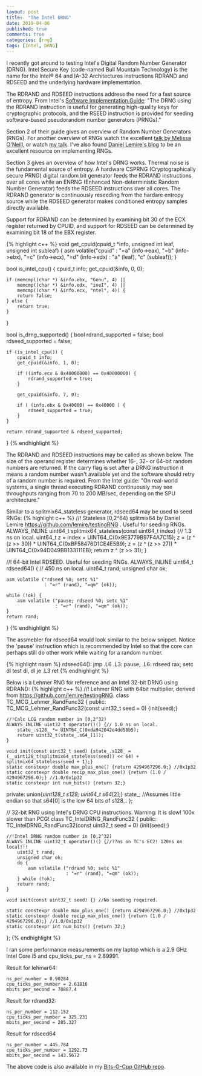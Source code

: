 ```yaml
---
layout: post
title:  "The Intel DRNG"
date: 2019-04-06
published: true
comments: true
categories: [rng]
tags: [Intel, DRNG]
---
```


I recently got around to testing Intel's Digital Random Number Generator (DRNG). Intel Secure Key (code-named Bull Mountain Technology) is the name for the Intel® 64 and IA-32 Architectures instructions RDRAND and RDSEED and the underlying hardware implementation. 

The RDRAND and RDSEED instructions address the need for a fast source of entropy. From Intel's [Software Implementation Guide](https://software.intel.com/en-us/articles/intel-digital-random-number-generator-drng-software-implementation-guide): "The DRNG using the RDRAND instruction is useful for generating high-quality keys for cryptographic protocols, and the RSEED instruction is provided for seeding software-based pseudorandom number generators (PRNGs)."

Section 2 of their guide gives an overview of Random Number Generators (RNGs). For another overview of RNGs watch the excellent [talk by Melissa O'Neill](http://www.pcg-random.org/posts/stanford-colloquium-talk.html), or watch [my talk](https://www.youtube.com/watch?v=jWXZ07YBsPM&feature=youtu.be). I've also found [Daniel Lemire's blog](https://lemire.me/blog/?s=random) to be an excellent resource on implementing RNGs.

Section 3 gives an overview of how Intel's DRNG works. Thermal noise is the fundamental source of entropy. A hardware CSPRNG (Cryptographically secure PRNG) digital random bit generator feeds the RDRAND instructions over all cores while an ENRNG (Enhanced Non-deterministic Random Number Generator) feeds the RDSEED instructions over all cores. The RDRAND generator is continuously reseeding from the hardare entropy source while the RDSEED generator makes conditioned entropy samples directly available. 

Support for RDRAND can be determined by examining bit 30 of the ECX register returned by CPUID, and support for RDSEED can be determined by examining bit 18 of the EBX register.

{% highlight c++ %}
void get_cpuid(cpuid_t *info, unsigned int leaf, unsigned int subleaf) {
    asm volatile("cpuid"
                 : "=a" (info->eax), "=b" (info->ebx), "=c" (info->ecx), "=d" (info->edx)
                 : "a" (leaf), "c" (subleaf));
}

bool is_intel_cpu() {
    cpuid_t info;
    get_cpuid(&info, 0, 0);

    if (memcmp((char *) &info.ebx, "Genu", 4) ||
        memcmp((char *) &info.edx, "ineI", 4) ||
        memcmp((char *) &info.ecx, "ntel", 4)) {
        return false;
    } else {
        return true;
    }
}

bool is_drng_supported() {
    bool rdrand_supported = false;
    bool rdseed_supported = false;

    if (is_intel_cpu()) {
        cpuid_t info;
        get_cpuid(&info, 1, 0);

        if ((info.ecx & 0x40000000) == 0x40000000) {
            rdrand_supported = true;
        }

        get_cpuid(&info, 7, 0);

        if ( (info.ebx & 0x40000) == 0x40000 ) {
            rdseed_supported = true;
        }
    }

    return rdrand_supported & rdseed_supported;
}
{% endhighlight %}

The RDRAND and RDSEED instructions may be called as shown below. The size of the operand register determines whether 16-, 32- or 64-bit random numbers are returned. If the carry flag is set after a DRNG instruction it means a random number wasn't available yet and the software should retry of a random number is required. From the Intel guide: "On real-world systems, a single thread executing RDRAND continuously may see throughputs ranging from 70 to 200 MB/sec, depending on the SPU architecture."

Similar to a splitmix64_stateless generator, rdseed64 may be used to seed RNGs:
{% highlight c++ %}
//! Stateless [0,2^64) splitmix64 by Daniel Lemire https://github.com/lemire/testingRNG . Useful for seeding RNGs.
ALWAYS_INLINE uint64_t splitmix64_stateless(const uint64_t index) {// 1.3 ns on local.
    uint64_t z = index + UINT64_C(0x9E3779B97F4A7C15);
    z = (z ^ (z >> 30)) * UINT64_C(0xBF58476D1CE4E5B9);
    z = (z ^ (z >> 27)) * UINT64_C(0x94D049BB133111EB);
    return z ^ (z >> 31);
}

//! 64-bit Intel RDSEED. Useful for seeding RNGs.
ALWAYS_INLINE uint64_t rdseed64() { // 450 ns on local.
    uint64_t rand;
    unsigned char ok;
    
    asm volatile ("rdseed %0; setc %1"
                  : "=r" (rand), "=qm" (ok));
    
    while (!ok) {
        asm volatile ("pause; rdseed %0; setc %1"
                      : "=r" (rand), "=qm" (ok));
    }
    return rand;
}
{% endhighlight %}

The assmebler for rdseed64 would look similar to the below snippet. Notice the 'pause' instruction which is recommended by Intel so that the core can perhaps still do other work while waiting for a random number.

{% highlight nasm %}
rdseed64():
      jmp .L6
  .L3:
      pause;
  .L6:
      rdseed rax; setc dl
      test dl, dl
      je .L3
  ret
{% endhighlight %}

Below is a Lehmer RNG for reference and an Intel 32-bit DRNG using RDRAND:
{% highlight c++ %}
//! Lehmer RNG with 64bit multiplier, derived from https://github.com/lemire/testingRNG.
class TC_MCG_Lehmer_RandFunc32 {
public:
    TC_MCG_Lehmer_RandFunc32(const uint32_t seed = 0) {init(seed);}
    
    //!Calc LCG random number in [0,2^32)
    ALWAYS_INLINE uint32_t operator()() {// 1.0 ns on local.
        state_.s128_ *= UINT64_C(0xda942042e4dd58b5);
        return uint32_t(state_.s64_[1]);
    }
    
    void init(const uint32_t seed) {state_.s128_ = (__uint128_t(splitmix64_stateless(seed)) << 64) + splitmix64_stateless(seed + 1);}
    static constexpr double max_plus_one() {return 4294967296.0;} //0x1p32
    static constexpr double recip_max_plus_one() {return (1.0 / 4294967296.0);} //1.0/0x1p32
    static constexpr int num_bits() {return 32;}
    
private:
    union{__uint128_t s128_; uint64_t s64_[2];} state_; //Assumes little endian so that s64[0] is the low 64 bits of s128_.
};

// 32-bit RNG using Intel's DRNG CPU instructions. Warning: It is slow! 100x slower than PCG!
class TC_IntelDRNG_RandFunc32 {
public:
    TC_IntelDRNG_RandFunc32(const uint32_t seed = 0) {init(seed);}
    
    //!Intel DRNG random number in [0,2^32)
    ALWAYS_INLINE uint32_t operator()() {//??ns on TC's EC2! 120ns on local!!!
        uint32_t rand;
        unsigned char ok;
        do {
            asm volatile ("rdrand %0; setc %1"
                          : "=r" (rand), "=qm" (ok));
        } while (!ok);
        return rand;
    }
    
    void init(const uint32_t seed) {} //No seeding required.
    
    static constexpr double max_plus_one() {return 4294967296.0;} //0x1p32
    static constexpr double recip_max_plus_one() {return (1.0 / 4294967296.0);} //1.0/0x1p32
    static constexpr int num_bits() {return 32;}
};
{% endhighlight %}

I ran some performance measurements on my laptop which is a 2.9 GHz Intel Core i5 and cpu_ticks_per_ns = 2.89991.

Result for lehmar64:
```
ns_per_number = 0.90284
cpu_ticks_per_number = 2.61816
mbits_per_second = 70887.4
```

Result for rdrand32:
```
ns_per_number = 112.152
cpu_ticks_per_number = 325.231
mbits_per_second = 285.327
```

Result for rdseed64
```
ns_per_number = 445.784
cpu_ticks_per_number = 1292.73
mbits_per_second = 143.5672
```

The above code is also available in my [Bits-O-Cpp GitHub repo](https://github.com/bduvenhage/Bits-O-Cpp/tree/master/random).
